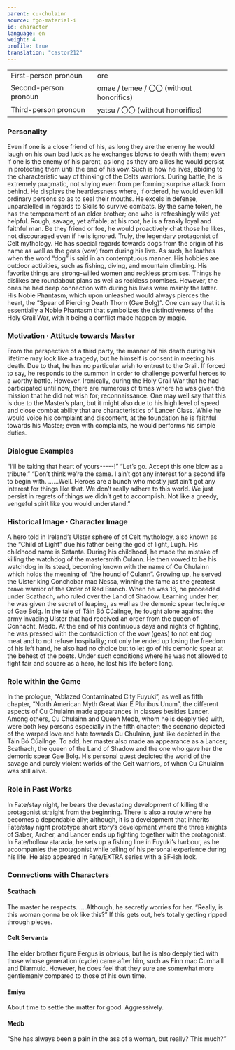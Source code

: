 ```yaml
---
parent: cu-chulainn
source: fgo-material-i
id: character
language: en
weight: 4
profile: true
translation: "castor212"
---
```


<table>
  <tr><td>First-person pronoun</td><td>ore</td></tr>
  <tr><td>Second-person pronoun</td><td>omae / temee / 〇〇 (without honorifics)</td></tr>
  <tr><td>Third-person pronoun</td><td>yatsu / 〇〇 (without honorifics)</td></tr>
</table>

### Personality

Even if one is a close friend of his, as long they are the enemy he would laugh on his own bad luck as he exchanges blows to death with them; even if one is the enemy of his parent, as long as they are allies he would persist in protecting them until the end of his vow. Such is how he lives, abiding to the characteristic way of thinking of the Celts warriors.
During battle, he is extremely pragmatic, not shying even from performing surprise attack from behind. He displays the heartlessness where, if ordered, he would even kill ordinary persons so as to seal their mouths.
He excels in defense, unparalelled in regards to Skills to survive combats.
By the same token, he has the temperament of an elder brother; one who is refreshingly wild yet helpful.
Rough, savage, yet affable; at his root, he is a frankly loyal and faithful man. Be they friend or foe, he would proactively chat those he likes, not discouraged even if he is ignored. Truly, the legendary protagonist of Celt mythology.
He has special regards towards dogs from the origin of his name as well as the geas (vow) from during his live. As such, he loathes when the word “dog” is said in an contemptuous manner.
His hobbies are outdoor activities, such as fishing, diving, and mountain climbing.
His favorite things are strong-willed women and reckless promises. Things he dislikes are roundabout plans as well as reckless promises. However, the ones he had deep connection with during his lives were mainly the latter.
His Noble Phantasm, which upon unleashed would always pierces the heart, the “Spear of Piercing Death Thorn (Gae Bolg)”. One can say that it is essentially a Noble Phantasm that symbolizes the distinctiveness of the Holy Grail War, with it being a conflict made happen by magic.

### Motivation · Attitude towards Master

From the perspective of a third party, the manner of his death during his lifetime may look like a tragedy, but he himself is consent in meeting his death.
Due to that, he has no particular wish to entrust to the Grail. If forced to say, he responds to the summon in order to challenge powerful heroes to a worthy battle.
However. Ironically, during the Holy Grail War that he had participated until now, there are numerous of times where he was given the mission that he did not wish for; reconnaissance.
One may well say that this is due to the Master’s plan, but it might also due to his high level of speed and close combat ability that are characteristics of Lancer Class.
While he would voice his complaint and discontent, at the foundation he is faithful towards his Master; even with complaints, he would performs his simple duties.

### Dialogue Examples

“I’ll be taking that heart of yours-----!”
“Let’s go. Accept this one blow as a tribute.”
“Don’t think we’re the same. I ain’t got any interest for a second life to begin with.
……Well. Heroes are a bunch who mostly just ain’t got any interest for things like that.
We don’t really adhere to this world. We just persist in regrets of things we didn’t get to accomplish. Not like a greedy, vengeful spirit like you would understand.”

### Historical Image · Character Image

A hero told in Ireland’s Ulster sphere of of Celt mythology, also known as the “Child of Light” due his father being the god of light, Lugh.
His childhood name is Setanta. During his childhood, he made the mistake of killing the watchdog of the mastersmith Culann. He then vowed to be his watchdog in its stead, becoming known with the name of Cu Chulainn which holds the meaning of “the hound of Culann”.
Growing up, he served the Ulster king Conchobar mac Nessa, winning the fame as the greatest brave warrior of the Order of Red Branch. When he was 16, he proceeded under Scathach, who ruled over the Land of Shadow. Learning under her, he was given the secret of leaping, as well as the demonic spear technique of Gae Bolg.
In the tale of Táin Bó Cúailnge, he fought alone against the army invading Ulster that had received an order from the queen of Connacht, Medb. At the end of his continuous days and nights of fighting, he was pressed with the contradiction of the vow (geas) to not eat dog meat and to not refuse hospitality; not only he ended up losing the freedom of his left hand, he also had no choice but to let go of his demonic spear at the behest of the poets. Under such conditions where he was not allowed to fight fair and square as a hero, he lost his life before long.

### Role within the Game

In the prologue, “Ablazed Contaminated City Fuyuki”, as well as fifth chapter, “North American Myth Great War E Pluribus Unum”, the different aspects of Cu Chulainn made appearances in classes besides Lancer.
Among others, Cu Chulainn and Queen Medb, whom he is deeply tied with, were both key persons especially in the fifth chapter; the scenario depicted of the warped love and hate towards Cu Chulainn, just like depicted in the Táin Bó Cúailnge. To add, her master also made an appearance as a Lancer; Scathach, the queen of the Land of Shadow and the one who gave her the demonic spear Gae Bolg. His personal quest depicted the world of the savage and purely violent worlds of the Celt warriors, of when Cu Chulainn was still alive.

### Role in Past Works

In Fate/stay night, he bears the devastating development of killing the protagonist straight from the beginning. There is also a route where he becomes a dependable ally; although, it is a development that inherits Fate/stay night prototype short story’s development where the three knights of Saber, Archer, and Lancer ends up fighting together with the protagonist. In Fate/hollow ataraxia, he sets up a fishing line in Fuyuki’s harbour, as he accompanies the protagonist while telling of his personal experience during his life.
He also appeared in Fate/EXTRA series with a SF-ish look.

### Connections with Characters

#### Scathach

The master he respects. ….Although, he secretly worries for her. “Really, is this woman gonna be ok like this?” If this gets out, he’s totally getting ripped through pieces.

#### Celt Servants

The elder brother figure Fergus is obvious, but he is also deeply tied with those whose generation (cycle) came after him, such as Finn mac Cumhaill and Diarmuid. However, he does feel that they sure are somewhat more gentlemanly compared to those of his own time.

#### Emiya

About time to settle the matter for good. Aggressively.

#### Medb

“She has always been a pain in the ass of a woman, but really? This much?”
